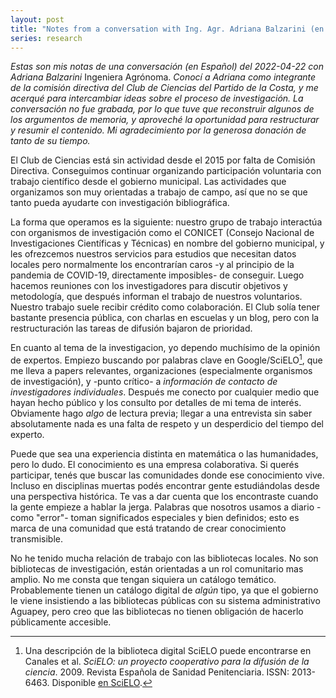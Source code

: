 ```yaml
---
layout: post
title: "Notes from a conversation with Ing. Agr. Adriana Balzarini (en Español)"
series: research
---
```

*Estas son mis notas de una conversación (en Español) del 2022-04-22 con Adriana Balzarini* Ingeniera Agrónoma. *Conocí a Adriana como integrante de la comisión directiva del Club de Ciencias del Partido de la Costa, y me acerqué para intercambiar ideas sobre el proceso de investigación. La conversación no fue grabada, por lo que tuve que reconstruir algunos de los argumentos de memoria, y aproveché la oportunidad para restructurar y resumir el contenido. Mi agradecimiento por la generosa donación de tanto de su tiempo.*

El Club de Ciencias está sin actividad desde el 2015 por falta de Comisión Directiva. Conseguimos continuar organizando participación voluntaria con trabajo científico desde el gobierno municipal. Las actividades que organizamos son muy orientadas a trabajo de campo, así que no se que tanto pueda ayudarte con investigación bibliográfica.

La forma que operamos es la siguiente: nuestro grupo de trabajo interactúa con organismos de investigación como el CONICET (Consejo Nacional de Investigaciones Científicas y Técnicas) en nombre del gobierno municipal, y les ofrezcemos nuestros servicios para estudios que necesitan datos locales pero normalmente los encontrarían caros -y al principio de la pandemia de COVID-19, directamente imposibles- de conseguir. Luego hacemos reuniones con los investigadores para discutir objetivos y metodología, que después informan el trabajo de nuestros voluntarios. Nuestro trabajo suele recibir crédito como colaboración. El Club solía tener bastante presencia pública, con charlas en escuelas y un blog, pero con la restructuración las tareas de difusión bajaron de prioridad.

En cuanto al tema de la investigacion, yo dependo muchísimo de la opinión de expertos. Empiezo buscando por palabras clave en Google/SciELO[^scielo], que me lleva a papers relevantes, organizaciones (especialmente organismos de investigación), y -punto crítico- a *información de contacto de investigadores individuales*. Después me conecto por cualquier medio que hayan hecho público y los consulto por detalles de mi tema de interés. Obviamente hago *algo* de lectura previa; llegar a una entrevista sin saber absolutamente nada es una falta de respeto y un desperdicio del tiempo del experto.

[^scielo]: Una descripción de la biblioteca digital SciELO puede encontrarse en  
    Canales et al. *SciELO: un proyecto cooperativo para la difusión de la ciencia*. 2009. Revista Española de Sanidad Penitenciaria. ISSN: 2013-6463. Disponible [en SciELO](https://scielo.isciii.es/scielo.php?script=sci_arttext&pid=S1575-06202009000200004).

Puede que sea una experiencia distinta en matemática o las humanidades, pero lo dudo. El conocimiento es una empresa colaborativa. Si querés participar, tenés que buscar las comunidades donde ese conocimiento vive. Incluso en disciplinas muertas podés encontrar gente estudiándolas desde una perspectiva histórica. Te vas a dar cuenta que los encontraste cuando la gente empieze a hablar la jerga. Palabras que nosotros usamos a diario -como "error"- toman significados especiales y bien definidos; esto es marca de una comunidad que está tratando de crear conocimiento transmisible.

No he tenido mucha relación de trabajo con las bibliotecas locales. No son bibliotecas de investigación, están orientadas a un rol comunitario mas amplio. No me consta que tengan siquiera un catálogo temático. Probablemente tienen un catálogo digital de *algún* tipo, ya que el gobierno le viene insistiendo a las bibliotecas públicas con su sistema administrativo Aguapey, pero creo que las bibliotecas no tienen obligación de hacerlo públicamente accesible.
